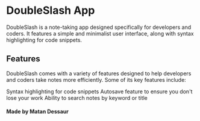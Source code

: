 # DoubleSlash App
DoubleSlash is a note-taking app designed specifically for developers and coders. It features a simple and minimalist user interface, along with syntax highlighting for code snippets.

## Features
DoubleSlash comes with a variety of features designed to help developers and coders take notes more efficiently. Some of its key features include:

Syntax highlighting for code snippets
Autosave feature to ensure you don't lose your work
Ability to search notes by keyword or title

#### Made by Matan Dessaur
